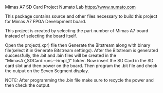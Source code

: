 Mimas A7 SD Card Project
Numato Lab
https://www.numato.com

This package contains source and other files necessary to build this project for Mimas A7 FPGA Development board.

This project is created by selecting the part number of Mimas A7 board instead of selecting the board itself.

Open the project(.xpr) file then Generate the Bitstream along with binary file(select it in Generate Bitstream 
settings). After the Bitstream is generated successfully, the .bit and .bin files will be created in the 
"MimasA7_SDCard.runs-->impl_1" folder. Now insert the SD Card in the SD card slot and then power on the board.
Then program the .bit file and check the output on the Seven Segment display. 

NOTE: After programming the .bin file make sure to recycle the power and then check the output.